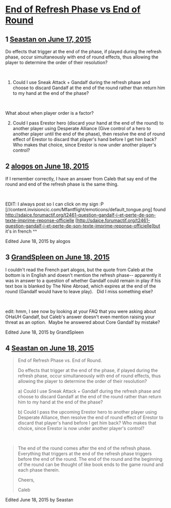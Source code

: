 # [End of Refresh Phase vs End of Round](https://community.fantasyflightgames.com/topic/180523-end-of-refresh-phase-vs-end-of-round/)

## 1 [Seastan on June 17, 2015](https://community.fantasyflightgames.com/topic/180523-end-of-refresh-phase-vs-end-of-round/?do=findComment&comment=1663040)

Do effects that trigger at the end of the phase, if played during the refresh phase, occur simultaneously with end of round effects, thus allowing the player to determine the order of their resolution?

 

1. Could I use Sneak Attack + Gandalf during the refresh phase and choose to discard Gandalf at the end of the round rather than return him to my hand at the end of the phase?

 

What about when player order is a factor?

2. Could I pass Erestor hero (discard your hand at the end of the round) to another player using Desperate Alliance (Give control of a hero to another player until the end of the phase), then resolve the end of round effect of Erestor to discard that player's hand before I get him back? Who makes that choice, since Erestor is now under another player's control? 

## 2 [alogos on June 18, 2015](https://community.fantasyflightgames.com/topic/180523-end-of-refresh-phase-vs-end-of-round/?do=findComment&comment=1663914)

If I remember correctly, I have an answer from Caleb that say end of the round and end of the refresh phase is the same thing.

 

EDIT: I always post so I can click on my sign :P [//content.invisioncic.com/Mfantflight/emoticons/default_tongue.png] found http://sdajce.forumactif.org/t2461-question-gandalf-i-et-perte-de-son-texte-imprime-reponse-officielle [http://sdajce.forumactif.org/t2461-question-gandalf-i-et-perte-de-son-texte-imprime-reponse-officielle]but it's in french ^^

Edited June 18, 2015 by alogos

## 3 [GrandSpleen on June 18, 2015](https://community.fantasyflightgames.com/topic/180523-end-of-refresh-phase-vs-end-of-round/?do=findComment&comment=1664077)

I couldn't read the French part alogos, but the quote from Caleb at the bottom is in English and doesn't mention the refresh phase-- apparently it was in answer to a question of whether Gandalf could remain in play if his text box is blanked by The Nine Abroad, which expires at the end of the round (Gandalf would have to leave play).   Did I miss something else?

 

edit: hmm, I see now by looking at your FAQ that you were asking about OHaUH Gandalf, but Caleb's answer doesn't even mention raising your threat as an option.  Maybe he answered about Core Gandalf by mistake?

Edited June 18, 2015 by GrandSpleen

## 4 [Seastan on June 18, 2015](https://community.fantasyflightgames.com/topic/180523-end-of-refresh-phase-vs-end-of-round/?do=findComment&comment=1664215)

> End of Refresh Phase vs. End of Round.
> 
> Do effects that trigger at the end of the phase, if played during the refresh phase, occur simultaneously with end of round effects, thus allowing the player to determine the order of their resolution?
> 
> a) Could I use Sneak Attack + Gandalf during the refresh phase and choose to discard Gandalf at the end of the round rather than return him to my hand at the end of the phase?
> 
> b) Could I pass the upcoming Erestor hero to another player using Desperate Alliance, then resolve the end of round effect of Erestor to discard that player's hand before I get him back? Who makes that choice, since Erestor is now under another player's control?

 

> The end of the round comes after the end of the refresh phase. Everything that triggers at the end of the refresh phase triggers before the end of the round. The end of the round and the beginning of the round can be thought of like book ends to the game round and each phase therein.
> 
> Cheers,
> 
> Caleb

Edited June 18, 2015 by Seastan

